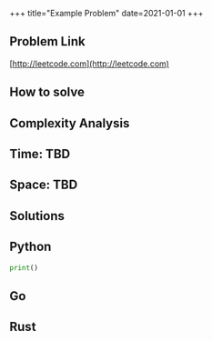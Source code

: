 +++
title="Example Problem"
date=2021-01-01
+++

## Problem Link

[http://leetcode.com](http://leetcode.com)

## How to solve

## Complexity Analysis

## Time: TBD

## Space: TBD

## Solutions

## Python

``` python
print()
```

## Go

## Rust
